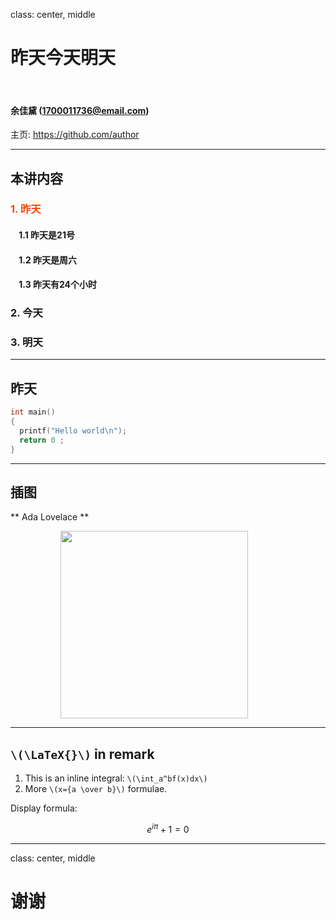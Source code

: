 ﻿class: center, middle

# 昨天今天明天

&nbsp;
&nbsp;

#### 余佳黛 (1700011736@email.com)  

主页: https://github.com/author

---

## 本讲内容

### <font color="orangered">1. 昨天</font>

#### &nbsp; &nbsp; 1.1 昨天是21号
#### &nbsp; &nbsp; 1.2 昨天是周六
#### &nbsp; &nbsp; 1.3 昨天有24个小时

### 2. 今天

### 3. 明天

---

## 昨天

```c
int main()
{
  printf("Hello world\n");
  return 0 ;
}
```

---

## 插图

** Ada Lovelace **

<img src="https://upload.wikimedia.org/wikipedia/commons/9/95/Ada_Lovelace_color.svg" width=300 style="margin: 0px 80px">

---

## `\(\LaTeX{}\)` in remark


1. This is an inline integral: `\(\int_a^bf(x)dx\)`
2. More `\(x={a \over b}\)` formulae.

Display formula:

$$e^{i\pi} + 1 = 0$$

---

class: center, middle

# 谢谢
